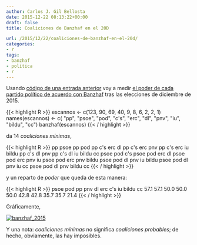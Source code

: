 ```yaml
---
author: Carlos J. Gil Bellosta
date: 2015-12-22 08:13:22+00:00
draft: false
title: Coaliciones de Banzhaf en el 20D

url: /2015/12/22/coaliciones-de-banzhaf-en-el-20d/
categories:
- r
tags:
- banzhaf
- política
- r
---
```


Usando [código de una entrada anterior](http://www.datanalytics.com/2015/05/20/banzhaf-y-las-elecciones-que-se-nos-vienen/) voy a medir [el poder de cada partido político de acuerdo con Banzhaf](https://en.wikipedia.org/wiki/Banzhaf_power_index) tras las elecciones de diciembre de 2015.

{{< highlight R >}}
escannos <- c(123, 90, 69, 40, 9, 8, 6, 2, 2, 1)
names(escannos) <- c( "pp", "psoe", "pod", "c's",
    "erc", "dl", "pnv", "iu", "bildu", "cc")
banzhaf(escannos)
{{< / highlight >}}


da 14 _coaliciones mínimas_,

{{< highlight R >}}
pp psoe
pp pod
pp c's erc dl
pp c's erc pnv
pp c's erc iu bildu
pp c's dl pnv
pp c's dl iu bildu cc
psoe pod c's
psoe pod erc dl
psoe pod erc pnv iu
psoe pod erc pnv bildu
psoe pod dl pnv iu bildu
psoe pod dl pnv iu cc
psoe pod dl pnv bildu cc
{{< / highlight >}}

y un reparto de _poder_ que queda de esta manera:

{{< highlight R >}}
 psoe   pod    pp   pnv    dl   erc   c's    iu bildu    cc
 57.1  57.1  50.0  50.0  50.0  42.8  42.8  35.7  35.7  21.4
{{< / highlight >}}

Gráficamente,

[![banzhaf_2015](/wp-uploads/2015/12/banzhaf_2015.png#center)
](/wp-uploads/2015/12/banzhaf_2015.png#center)

Y una nota: _coaliciones mínimas_ no significa _coaliciones probables_; de hecho, obviamente, las hay imposibles.